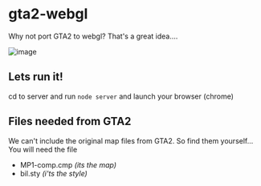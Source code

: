 gta2-webgl
==========

Why not port GTA2 to webgl? That's a great idea.... 

![image](https://raw.githubusercontent.com/Kajakklubben/gta2-webgl/master/preview.gif)

## Lets run it!
cd to server and run `node server` and launch your browser (chrome)

## Files needed from GTA2
We can't include the original map files from GTA2. So find them yourself... You will need the file 
- MP1-comp.cmp *(its the map)*
- bil.sty *(i'ts the style)* 